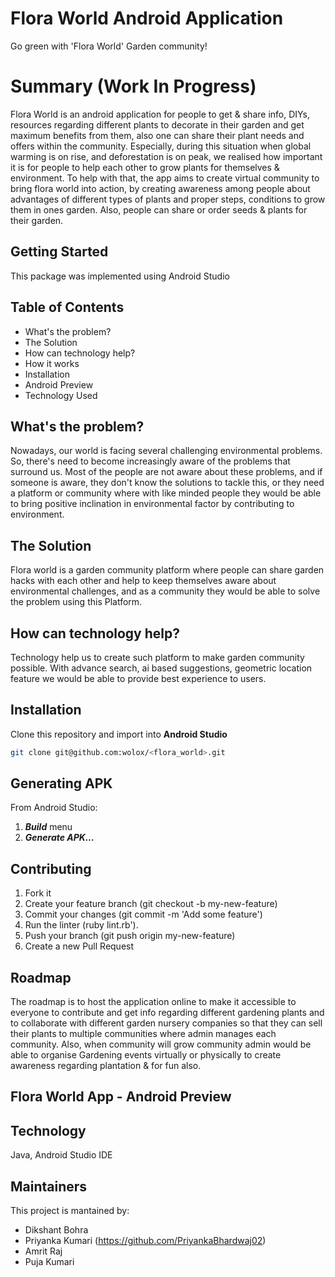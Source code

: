 # Flora World Android Application
Go green with 'Flora World' Garden community!

# Summary (Work In Progress)
Flora World is an android application for people to get & share info, DIYs, resources regarding different plants to decorate in their garden and get maximum benefits from them, also one can share their plant needs and offers within the community. Especially, during this situation when global warming is on rise, and deforestation is on peak, we realised how important it is for people to help each other to grow plants for themselves & environment. To help with that, the app aims to create virtual community to bring flora world into action, by creating awareness among people about advantages of different types of plants and proper steps, conditions to grow them in ones garden. Also, people can share or order seeds & plants for their garden.

## Getting Started
This package was implemented using Android Studio

## Table of Contents
* What's the problem?
* The Solution
* How can technology help?
* How it works
* Installation
* Android Preview
* Technology Used

## What's the problem?
Nowadays, our world is facing several challenging environmental problems. So, there's need to become increasingly aware of the problems that surround us. Most of the people are not aware about these problems, and if someone is aware, they don't know the solutions to tackle this, or they need a platform or community where with like minded people they would be able to bring positive inclination in environmental factor by contributing to environment.

## The Solution
Flora world is a garden community platform where people can share garden hacks with each other and help to keep themselves aware about environmental challenges, and as a community they would be able to solve the problem using this Platform.

## How can technology help?
Technology help us to create such platform to make garden community possible. With advance search, ai based suggestions, geometric location feature we would be able to provide best experience to users.


## Installation
Clone this repository and import into **Android Studio**
```bash
git clone git@github.com:wolox/<flora_world>.git
```


## Generating APK
From Android Studio:
1. ***Build*** menu
2. ***Generate APK...***


## Contributing

1. Fork it
2. Create your feature branch (git checkout -b my-new-feature)
3. Commit your changes (git commit -m 'Add some feature')
4. Run the linter (ruby lint.rb').
5. Push your branch (git push origin my-new-feature)
6. Create a new Pull Request

## Roadmap
The roadmap is to host the application online to make it accessible to everyone to contribute and get info regarding different gardening plants and to collaborate with different garden nursery companies so that they can sell their plants to multiple communities where admin manages each community.
Also, when community will grow community admin would be able to organise Gardening events virtually or physically to create awareness regarding plantation & for fun also.

## Flora World App - Android Preview

## Technology
Java, Android Studio IDE

## Maintainers
This project is mantained by:
* Dikshant Bohra
* Priyanka Kumari (https://github.com/PriyankaBhardwaj02)
* Amrit Raj
* Puja Kumari
